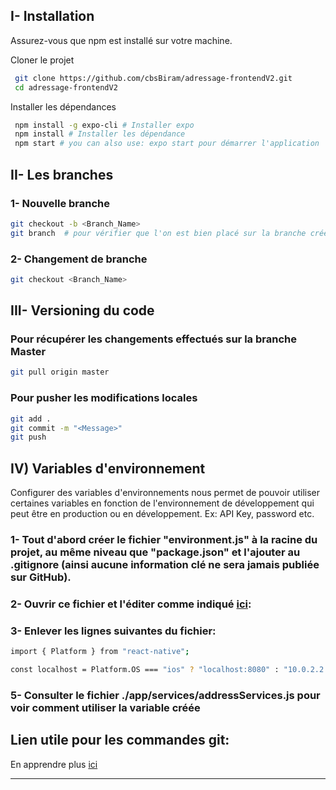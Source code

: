## I- Installation


Assurez-vous que npm est installé sur votre machine.

Cloner le projet

```sh
 git clone https://github.com/cbsBiram/adressage-frontendV2.git
 cd adressage-frontendV2
```

Installer les dépendances

```sh
 npm install -g expo-cli # Installer expo
 npm install # Installer les dépendance
 npm start # you can also use: expo start pour démarrer l'application
```

## II- Les branches

### 1- Nouvelle branche

```sh
git checkout -b <Branch_Name>
git branch  # pour vérifier que l'on est bien placé sur la branche créée
```

### 2- Changement de branche

```sh
git checkout <Branch_Name>
```

## III- Versioning du code

### Pour récupérer les changements effectués sur la branche Master

```sh
git pull origin master
```

### Pour pusher les modifications locales

```sh
git add .
git commit -m "<Message>"
git push
```

## IV) Variables d'environnement

Configurer des variables d'environnements nous permet de pouvoir utiliser certaines variables en fonction de l'environnement de développement qui peut être en production ou en développement.
Ex: API Key, password etc.

### 1- Tout d'abord créer le fichier "environment.js" à la racine du projet, au même niveau que "package.json" et l'ajouter au .gitignore (ainsi aucune information clé ne sera jamais publiée sur GitHub).

### 2- Ouvrir ce fichier et l'éditer comme indiqué [ici](https://alxmrtnz.com/thoughts/2019/03/12/environment-variables-and-workflow-in-expo.html):

### 3- Enlever les lignes suivantes du fichier:

```sh
import { Platform } from "react-native";

const localhost = Platform.OS === "ios" ? "localhost:8080" : "10.0.2.2:8080";

```

### 5- Consulter le fichier ./app/services/addressServices.js pour voir comment utiliser la variable créée

## Lien utile pour les commandes git:

En apprendre plus [ici](https://gitexplorer.com/)

---
